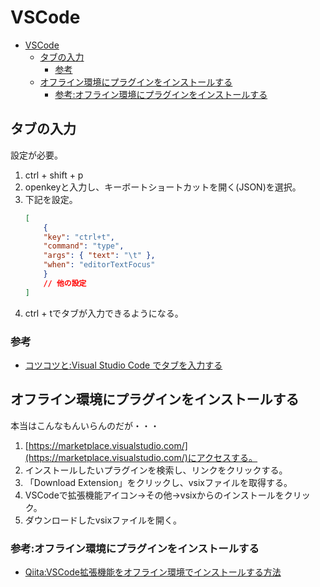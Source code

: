 # VSCode

- [VSCode](#vscode)
  - [タブの入力](#タブの入力)
    - [参考](#参考)
  - [オフライン環境にプラグインをインストールする](#オフライン環境にプラグインをインストールする)
    - [参考:オフライン環境にプラグインをインストールする](#参考オフライン環境にプラグインをインストールする)

## タブの入力

設定が必要。

1. ctrl + shift + p
2. openkeyと入力し、キーボートショートカットを開く(JSON)を選択。
3. 下記を設定。
    ```json
    [
        {
        "key": "ctrl+t",
        "command": "type",
        "args": { "text": "\t" },
        "when": "editorTextFocus"
        }
        // 他の設定
    ]
    ```
4. ctrl + tでタブが入力できるようになる。

### 参考

- [コツコツと:Visual Studio Code でタブを入力する](https://kotsukotsu.work/tech/2020-10-15-visual-studio-code-%E3%81%A7%E3%82%BF%E3%83%96%E3%82%92%E5%85%A5%E5%8A%9B%E3%81%99%E3%82%8B/)

## オフライン環境にプラグインをインストールする

本当はこんなもんいらんのだが・・・

1. [https://marketplace.visualstudio.com/](https://marketplace.visualstudio.com/)にアクセスする。
2. インストールしたいプラグインを検索し、リンクをクリックする。
3. 「Download Extension」をクリックし、vsixファイルを取得する。
4. VSCodeで拡張機能アイコン→その他→vsixからのインストールをクリック。
5. ダウンロードしたvsixファイルを開く。

### 参考:オフライン環境にプラグインをインストールする

- [Qiita:VSCode拡張機能をオフライン環境でインストールする方法](https://qiita.com/ss_tom_jp/items/5977e4f16d78b8ca7cc8)